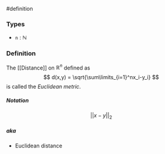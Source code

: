 #definition
### Types
- `n` : $\mathbb{N}$
### Definition
The [[Distance]] on $\mathbb{R}^n$ defined as 
$$
d(x,y) = \sqrt{\sum\limits_{i=1}^nx_i-y_i}
$$is called the *Euclidean metric*.

##### Notation
$$
\left|\left| x-y \right|\right|_2
$$
##### aka
- Euclidean distance
